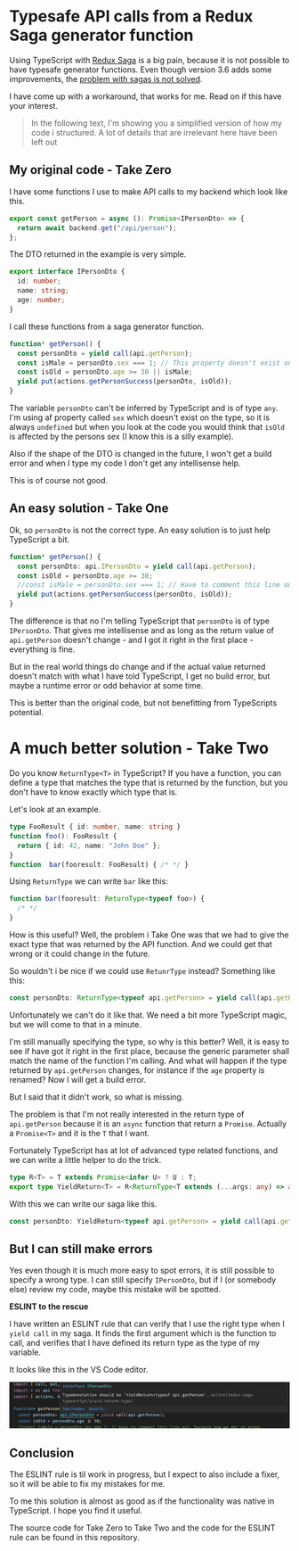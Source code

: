 # Typesafe API calls from a Redux Saga generator function

Using TypeScript with [Redux Saga](https://redux-saga.js.org/) is a big pain, because it is not possible to have typesafe generator functions. Even though version 3.6 adds some improvements, the [problem with sagas is not solved](https://github.com/microsoft/TypeScript/issues/2983#issuecomment-230414026).

I have come up with a workaround, that works for me. Read on if this have your interest.

> In the following text, I'm showing you a simplified version of how my code i structured. A lot of details
> that are irrelevant here have been left out

## My original code - Take Zero

I have some functions I use to make API calls to my backend which look like this.

```typescript
export const getPerson = async (): Promise<IPersonDto> => {
  return await backend.get("/api/person");
};
```

The DTO returned in the example is very simple.

```typescript
export interface IPersonDto {
  id: number;
  name: string;
  age: number;
}
```

I call these functions from a saga generator function.

```typescript
function* getPerson() {
  const personDto = yield call(api.getPerson);
  const isMale = personDto.sex === 1; // This property doesn't exist on IPersonDto, but no error.
  const isOld = personDto.age >= 30 || isMale;
  yield put(actions.getPersonSuccess(personDto, isOld));
}
```

The variable `personDto` can't be inferred by TypeScript and is of type `any`. I'm using af property called `sex` which doesn't exist on the type, so it is always `undefined` but when you look at the code you would think that `isOld` is affected by the persons sex (I know this is a silly example).

Also if the shape of the DTO is changed in the future, I won't get a build error and when I type my code I don't get any intellisense help.

This is of course not good.

## An easy solution - Take One

Ok, so `personDto` is not the correct type. An easy solution is to just help TypeScript a bit.

```typescript
function* getPerson() {
  const personDto: api.IPersonDto = yield call(api.getPerson);
  const isOld = personDto.age >= 30;
  //const isMale = personDto.sex === 1; // Have to comment this line out, because now we get an error.
  yield put(actions.getPersonSuccess(personDto, isOld));
}
```

The difference is that no I'm telling TypeScript that `personDto` is of type `IPersonDto`. That gives me intellisense and as long as the return value of `api.getPerson` doesn't change - and I got it right in the first place - everything is fine.

But in the real world things do change and if the actual value returned doesn't match with what I have told TypeScript, I get no build error, but maybe a runtime error or odd behavior at some time.

This is better than the original code, but not benefitting from TypeScripts potential.

# A much better solution - Take Two

Do you know `ReturnType<T>` in TypeScript? If you have a function, you can define a type that matches the type that is returned by the function, but you don't have to know exactly which type that is.

Let's look at an example.

```typescript
type FooResult { id: number, name: string }
function foo(): FooResult {
  return { id: 42, name: "John Doe" };
}
function  bar(fooresult: FooResult) { /* */ }
```

Using `ReturnType` we can write `bar` like this:

```typescript
function bar(fooresult: ReturnType<typeof foo>) {
  /* */
}
```

How is this useful? Well, the problem i Take One was that we had to give the exact type that was returned by the API function. And we could get that wrong or it could change in the future.

So wouldn't i be nice if we could use `RetunrType` instead? Something like this:

```typescript
const personDto: ReturnType<typeof api.getPerson> = yield call(api.getPerson);
```

Unfortunately we can't do it like that. We need a bit more TypeScript magic, but we will come to that in a minute.

I'm still manually specifying the type, so why is this better? Well, it is easy to see if have got it right in the first place, because the generic parameter shall match the name of the function I'm calling. And what will happen if the type returned by `api.getPerson` changes, for instance if the `age` property is renamed? Now I will get a build error.

But I said that it didn't work, so what is missing.

The problem is that I'm not really interested in the return type of `api.getPerson` because it is an `async` function that return a `Promise`. Actually a `Promise<T>` and it is the `T` that I want.

Fortunately TypeScript has at lot of advanced type related functions, and we can write a little helper to do the trick.

```typescript
type R<T> = T extends Promise<infer U> ? U : T;
export type YieldReturn<T> = R<ReturnType<T extends (...args: any) => any ? T : any>>;
```

With this we can write our saga like this.

```typescript
const personDto: YieldReturn<typeof api.getPerson> = yield call(api.getPerson);
```

## But I can still make errors

Yes even though it is much more easy to spot errors, it is still possible to specify a wrong type. I can still specify `IPersonDto`, but if I (or somebody else) review my code, maybe this mistake will be spotted.

**ESLINT to the rescue**

I have written an ESLINT rule that can verify that I use the right type when I `yield call` in my saga. It finds the first argument which is the function to call, and verifies that I have defined its return type as the type of my variable.

It looks like this in the VS Code editor.

![eslint-rule](assets/eslint-rule.png)

## Conclusion

The ESLINT rule is til work in progress, but I expect to also include a fixer, so it will be able to fix my mistakes for me.

To me this solution is almost as good as if the functionality was native in TypeScript. I hope you find it useful.

The source code for Take Zero to Take Two and the code for the ESLINT rule can be found in this repository.
